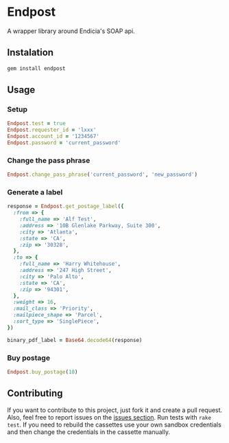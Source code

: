 # Endpost

A wrapper library around Endicia's SOAP api.

## Instalation

```ruby
gem install endpost
```

## Usage

### Setup

```ruby
Endpost.test = true
Endpost.requester_id = 'lxxx'
Endpost.account_id = '1234567'
Endpost.password = 'current_password'
```

### Change the pass phrase

```ruby
Endpost.change_pass_phrase('current_password', 'new_password')
```

### Generate a label

```ruby
response = Endpost.get_postage_label({
  :from => {
    :full_name => 'Alf Test',
    :address => '10B Glenlake Parkway, Suite 300',
    :city => 'Atlanta',
    :state => 'CA',
    :zip => '30328',
  },
  :to => {
    :full_name => 'Harry Whitehouse',
    :address => '247 High Street',
    :city => 'Palo Alto',
    :state => 'CA',
    :zip => '94301',
  },
  :weight => 16,
  :mail_class => 'Priority',
  :mailpiece_shape => 'Parcel',
  :sort_type => 'SinglePiece',
})

binary_pdf_label = Base64.decode64(response)
```

### Buy postage

```ruby
Endpost.buy_postage(10)
```

## Contributing

If you want to contribute to this project, just fork it and create a pull request. Also, feel free to report issues on the [issues section](issues).
Run tests with `rake test`. If you need to rebuild the cassettes use your own sandbox credentials and then change the credentials in the cassette manually.
